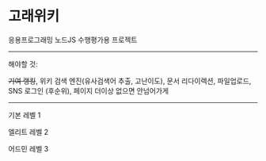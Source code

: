 
# 고래위키

응용프로그래밍 노드JS 수행평가용 프로젝트

- - -

해야할 것:

~~기여 랭킹~~, 위키 검색 엔진(유사검색어 추출, 고난이도), 문서 리다이렉션, 파일업로드, SNS 로그인 (후순위), 페이지 더이상 없으면 안넘어가게

- - -

기본 레벨 1

엘리트 레벨 2

어드민 레벨 3

